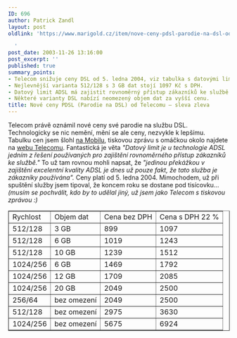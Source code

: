 ```yaml
---
ID: 696
author: Patrick Zandl
layout: post
oldlink: 'https://www.marigold.cz/item/nove-ceny-pdsl-parodie-na-dsl-od-telecomu-sleva-zleva

  '
post_date: 2003-11-26 13:16:00
post_excerpt: ''
published: true
summary_points:
- Telecom snižuje ceny DSL od 5. ledna 2004, viz tabulka s datovými limity.
- Nejlevnější varianta 512/128 s 3 GB dat stojí 1097 Kč s DPH.
- Datový limit ADSL má zajistit rovnoměrný přístup zákazníků ke službě.
- Některé varianty DSL nabízí neomezený objem dat za vyšší cenu.
title: Nové ceny PDSL (Parodie na DSL) od Telecomu – sleva zleva
---
```


<p>
Telecom právě oznámil nové ceny své parodie na službu DSL. Technologicky se nic nemění, mění se ale ceny, nezvykle k lepšímu. Tabulku cen jsem šlohl <A href="http://mobil.idnes.cz/aktuality/novecenyadsl031126.html" target=_blank>na Mobilu</A>, tiskovou zprávu s omáčkou okolo najdete na <A href="http://www.telecom.cz/infocentrum/tiskove_centrum/tiskove_zpravy/clanek.php?tz=26112003_3&amp;PHPSESSID=0d584fedef90b092b5b61aa99ef4f6c4" target=_blank>webu Telecomu</A>. Fantastická je věta <EM>"Datový limit je u technologie ADSL jedním z řešení používaných pro zajištění rovnoměrného přístup zákazníků ke službě."</EM> To už tam rovnou mohli napsat, že&#160;<EM>"jedinou překážkou v zajištění excelentní kvality ADSL&#160;je dnes už pouze fakt, že tato služba je zákazníky používána".</EM> Ceny platí od 5. ledna 2004. Mimochodem, už při spuštění služby jsem tipoval, že koncem roku se dostane pod tisícovku... <EM>(musím se pochválit, kdo by to udělal jiný, už jsem jako Telecom s tiskovou zprávou :)</EM></p>

<p>

<TABLE cellSpacing=0 cellPadding=3 align=center border=1>
<TBODY>
<TR>
<TD class=special-header>Rychlost</TD>
<TD class=special-header>Objem dat</TD>
<TD class=special-header>Cena bez DPH</TD>
<TD class=special-header>Cena s DPH 22 %</TD></TR>
<TR>
<TD class=special>512/128</TD>
<TD class=special>3 GB</TD>
<TD class=special>899</TD>
<TD class=special>1097</TD></TR>
<TR>
<TD class=special>512/128</TD>
<TD class=special>6 GB</TD>
<TD class=special>1019</TD>
<TD class=special>1243</TD></TR>
<TR>
<TD class=special>512/128</TD>
<TD class=special>10 GB</TD>
<TD class=special>1239</TD>
<TD class=special>1512</TD></TR>
<TR>
<TD class=special>1024/256</TD>
<TD class=special>6 GB</TD>
<TD class=special>1469</TD>
<TD class=special>1792</TD></TR>
<TR>
<TD class=special>1024/256</TD>
<TD class=special>12 GB</TD>
<TD class=special>1709</TD>
<TD class=special>2085</TD></TR>
<TR>
<TD class=special>1024/256</TD>
<TD class=special>20 GB</TD>
<TD class=special>2049</TD>
<TD class=special>2500</TD></TR>
<TR>
<TD class=special>256/64</TD>
<TD class=special>bez omezení</TD>
<TD class=special>2049</TD>
<TD class=special>2500</TD></TR>
<TR>
<TD class=special>512/128</TD>
<TD class=special>bez omezení</TD>
<TD class=special>2975</TD>
<TD class=special>3630</TD></TR>
<TR>
<TD class=special>1024/256</TD>
<TD class=special>bez omezení</TD>
<TD class=special>5675</TD>
<TD class=special>6924</TD></TR></TBODY></TABLE></p>